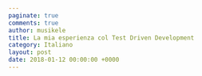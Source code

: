 ```yaml
---
paginate: true
comments: true
author: musikele
title: La mia esperienza col Test Driven Development
category: Italiano
layout: post
date: 2018-01-12 00:00:00 +0000
---
```


